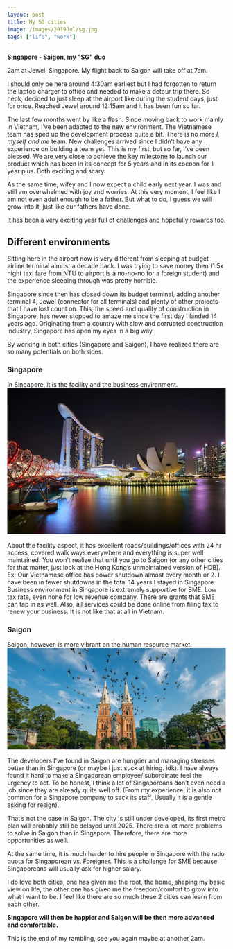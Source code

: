 ```yaml
---
layout: post
title: My SG cities
image: /images/2019Jul/sg.jpg
tags: ["life", "work"]
---
```


**Singapore - Saigon, my "SG" duo**

2am at Jewel, Singapore. My flight back to Saigon will take off at 7am. 

I should only be here around 4:30am earliest but I had forgotten to return the laptop charger to office and needed to make a detour trip there. So heck, decided to just sleep at the airport like during the student days, just for once. Reached Jewel around 12:15am and it has been fun so far.

The last few months went by like a flash. Since moving back to work mainly in Vietnam, I’ve been adapted to the new environment. 
The Vietnamese team has sped up the development process quite a bit. There is no more *I, myself and me* team. New challenges arrived since I didn’t have any experience on building a team yet. 
This is my first, but so far, I’ve been blessed. We are very close to achieve the key milestone to launch our product which has been in its concept for 5 years and in its cocoon for 1 year plus. Both exciting and scary.

As the same time, wifey and I now expect a child early next year. I was and still am overwhelmed with joy and worries. At this very moment, I feel like I am not even adult enough to be a father. But what to do, I guess we will grow into it, just like our fathers have done.

It has been a very exciting year full of challenges and hopefully rewards too.

## Different environments

Sitting here in the airport now is very different from sleeping at budget airline terminal almost a decade back. I was trying to save money then (1.5x night taxi fare from NTU to airport is a no-no-no for a foreign student) and the experience sleeping through was pretty horrible.

Singapore since then has closed down its budget terminal, adding another terminal 4, Jewel (connector for all terminals) and plenty of other projects that I have lost count on. This, the speed and quality of construction in Singapore, has never stopped to amaze me since the first day I landed 14 years ago. Originating from a country with slow and corrupted construction industry, Singapore has open my eyes in a big way.

By working in both cities (Singapore and Saigon), I have realized there are so many potentials on both sides. 

### Singapore
In Singapore, it is the facility and the business environment.
![](/images/2019Jul/singapore.jpg)  

About the facility aspect, it has excellent roads/buildings/offices with 24 hr access, covered walk ways everywhere and everything is super well maintained. You won’t realize that until you go to Saigon (or any other cities for that matter, just look at the Hong Kong’s unmaintained version of HDB). Ex: Our Vietnamese office has power shutdown almost every month or 2. I have been in fewer shutdowns in the total 14 years I stayed in Singapore.
Business environment in Singapore is extremely supportive for SME. Low tax rate, even none for low revenue company. There are grants that SME can tap in as well. Also, all services could be done online from filing tax to renew your business. It is not like that at all in Vietnam.

### Saigon  
Saigon, however, is more vibrant on the human resource market. 
![](/images/2019Jul/saigon.jpg)  

The developers I’ve found in Saigon are hungrier and managing stresses better than in Singapore (or maybe I just suck at hiring. idk). 
I have always found it hard to make a Singaporean employee/ subordinate feel the urgency to act. 
To be honest, I think a lot of Singaporeans don’t even need a job since they are already quite well off. 
(From my experience, it is also not common for a Singapore company to sack its staff. Usually it is a gentle asking for resign). 

That’s not the case in Saigon. The city is still under developed, its first metro plan will probably still be delayed until 2025. 
There are a lot more problems to solve in Saigon than in Singapore. 
Therefore, there are more opportunities as well. 

At the same time, it is much harder to hire people in Singapore with the ratio quota for Singaporean vs. Foreigner. This is a challenge for SME because Singaporeans will usually ask for higher salary.

I do love both cities, one has given me the root, the home, shaping my basic view on life, the other one has given me the freedom/comfort to grow into what I want to be. I feel like there are so much these 2 cities can learn from each other. 

**Singapore will then be happier and Saigon will be then more advanced and comfortable.**

This is the end of my rambling, see you again maybe at another 2am.
